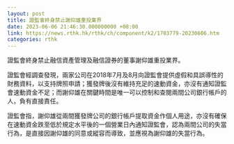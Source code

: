 ```yaml
---
layout: post
title: 證監會終身禁止謝仰雄重投業界
date: 2023-06-06 21:46:30.000000000 +08:00
link: https://news.rthk.hk/rthk/ch/component/k2/1703779-20230606.htm
categories: rthk
---
```


證監會終身禁止融信資產管理及融信證券的董事謝仰雄重投業界。

證監會經調查發現，兩家公司在2018年7月及8月向證監會提供虛假和具誤導性的財務資料，以支持牌照申請；獲發牌後沒有維持充足的速動資金，亦沒有通知證監會速動資金不足；而謝仰雄在關鍵時間是唯一可以控制和查閱兩間公司銀行帳戶的人，負有直接責任。

證監會指，謝仰雄從兩間獲發牌公司的銀行帳戶提取資金作個人用途，亦沒有確保在速動資金跌至低於規定水平後的一個營業日內通知證監會，認為兩間公司的失當行為，是直接因謝仰雄的同意或縱容而導致，並應視為謝仰雄的失當行為。
